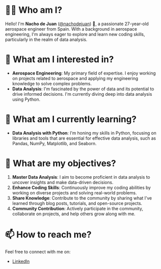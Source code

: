 # 👨‍🚀 Who am I?

Hello! I'm **Nacho de Juan** ([@nachodejuan](https://github.com/nachodejuan)) 👋, a passionate 27-year-old aerospace engineer from Spain. With a background in aerospace engineering, I'm always eager to explore and learn new coding skills, particularly in the realm of data analysis.

# 🚀 What am I interested in?

- **Aerospace Engineering**: My primary field of expertise. I enjoy working on projects related to aerospace and applying my engineering knowledge to solve complex problems.
- **Data Analysis**: I'm fascinated by the power of data and its potential to drive informed decisions. I'm currently diving deep into data analysis using Python.

# 🌱 What am I currently learning?

- **Data Analysis with Python**: I'm honing my skills in Python, focusing on libraries and tools that are essential for effective data analysis, such as Pandas, NumPy, Matplotlib, and Seaborn.

# 🎯 What are my objectives?

1. **Master Data Analysis**: I aim to become proficient in data analysis to uncover insights and make data-driven decisions.
2. **Enhance Coding Skills**: Continuously improve my coding abilities by working on diverse projects and solving real-world problems.
3. **Share Knowledge**: Contribute to the community by sharing what I've learned through blog posts, tutorials, and open-source projects.
4. **Community Contribution**: Actively participate in the community, collaborate on projects, and help others grow along with me.

# 📫 How to reach me?

Feel free to connect with me on:
- [LinkedIn](https://linkedin.com/in/juan-ignacio-de-juan-gonz%C3%A1lez-325477215/)

<!---
nachodejuan/nachodejuan is a ✨ special ✨ repository because its `README.md` (this file) appears on your GitHub profile.
You can click the Preview link to take a look at your changes.
--->
